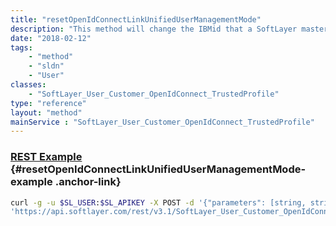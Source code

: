 ```yaml
---
title: "resetOpenIdConnectLinkUnifiedUserManagementMode"
description: "This method will change the IBMid that a SoftLayer master user is linked to, if we need to do that for some reason. It will do this by unlinking the new owner IBMid from its current user association in this account, if there is one (note that the new owner IBMid is not required to already be a member of the IMS account). Then it will modify the existing IBMid link for the master user to use the new owner IBMid-realm IAMid. At this point, if the new owner IBMid isn't already a member of the PaaS account, it will attempt to add it. As a last step, it will call PaaS to modify the owner on that side, if necessary.  Only when all those steps are complete, it will commit the IMS-side DB changes.  Then, it will clean up the SoftLayer user that was linked to the new owner IBMid (this user became unlinked as the first step in this process).  It will also call BSS to delete the old owner IBMid. NOTE:  This method cannot be used to 'un-link' a SoftLayer user.  Once linked, a SoftLayer user can never be un-linked. Also, this method cannot be used to reset the link if the user account is not Bluemix linked. To reset a link for the user account not linked to Bluemix, use resetOpenIdConnectLink. "
date: "2018-02-12"
tags:
    - "method"
    - "sldn"
    - "User"
classes:
    - "SoftLayer_User_Customer_OpenIdConnect_TrustedProfile"
type: "reference"
layout: "method"
mainService : "SoftLayer_User_Customer_OpenIdConnect_TrustedProfile"
---
```


### [REST Example](#resetOpenIdConnectLinkUnifiedUserManagementMode-example) <a href="/article/rest/"><i class="fas fa-question"></i></a> {#resetOpenIdConnectLinkUnifiedUserManagementMode-example .anchor-link} 
```bash
curl -g -u $SL_USER:$SL_APIKEY -X POST -d '{"parameters": [string, string, boolean]}' \
'https://api.softlayer.com/rest/v3.1/SoftLayer_User_Customer_OpenIdConnect_TrustedProfile/{SoftLayer_User_Customer_OpenIdConnect_TrustedProfileID}/resetOpenIdConnectLinkUnifiedUserManagementMode'
```
